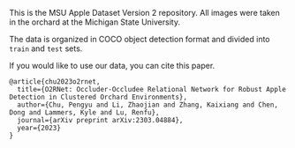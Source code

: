 This is the MSU Apple Dataset Version 2 repository. All images were taken in the orchard at the Michigan State University.

The data is organized in COCO object detection format and divided into `train` and `test` sets.

If you would like to use our data, you can cite this paper.

```
@article{chu2023o2rnet,
  title={O2RNet: Occluder-Occludee Relational Network for Robust Apple Detection in Clustered Orchard Environments},
  author={Chu, Pengyu and Li, Zhaojian and Zhang, Kaixiang and Chen, Dong and Lammers, Kyle and Lu, Renfu},
  journal={arXiv preprint arXiv:2303.04884},
  year={2023}
}
```
